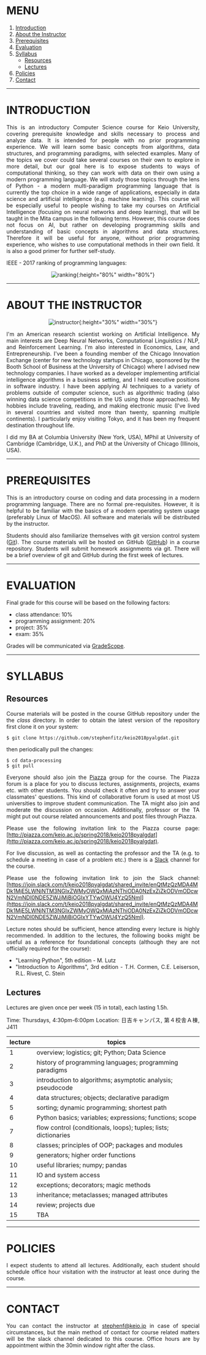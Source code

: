 <style>
body {
  text-align: justify;
}
</style>

# MENU

1. [Introduction](#introduction)
2. [About the Instructor](#about-the-instructor)
3. [Prerequisites](#prerequisites)
4. [Evaluation](#evaluation)
5. [Syllabus](#syllabus)
    - [Resources](#resources)
    - [Lectures](#lectures)
6. [Policies](#policies)
7. [Contact](#contact)

---

# INTRODUCTION

This is an introductory Computer Science course for Keio University, covering prerequisite knowledge and skills necessary to process and analyze data. It is intended for people with no prior programming experience. We will learn some basic concepts from algorithms, data structures, and programming paradigms, with selected examples. Many of the topics we cover could take several courses on their own to explore in more detail, but our goal here is to expose students to ways of computational thinking, so they can work with data on their own using a modern programming language. We will study those topics through the lens of Python - a modern multi-paradigm programming language that is currently the top choice in a wide range of applications, especially in data science and artificial intelligence (e.g. machine learning). This course will be especially useful to people wishing to take my courses on Artificial Intelligence (focusing on neural networks and deep learning), that will be taught in the Mita campus in the following terms. However, this course does not focus on AI, but rather on developing programming skills and understanding of basic concepts in algorithms and data structures. Therefore it will be useful for anyone, without prior programming experience, who wishes to use computational methods in their own field. It is also a good primer for further self-study.

IEEE - 2017 ranking of programming languages:

<span style="display:block;text-align:center">![ranking](media/ranking.png){:height="80%" width="80%"}</span>

---

# ABOUT THE INSTRUCTOR

<span style="display:block;text-align:center">![instructor](media/instructor.jpg){:height="30%" width="30%"}</span>

I'm an American research scientist working on Artificial Intelligence. My main interests are Deep Neural Networks, Computational Linguistics / NLP, and Reinforcement Learning. I'm also interested in Economics, Law, and Entrepreneurship. I've been a founding member of the Chicago Innovation Exchange (center for new technology startups in Chicago, sponsored by the Booth School of Business at the University of Chicago) where I advised new technology companies. I have worked as a developer implementing artificial intelligence algorithms in a business setting, and I held executive positions in software industry. I have been applying AI techniques to a variety of problems outside of computer science, such as algorithmic trading (also winning data science competitions in the US using those approaches). My hobbies include traveling, reading, and making electronic music (I've lived in several countries and visited more than twenty, spanning multiple continents). I particularly enjoy visiting Tokyo, and it has been my frequent destination throughout life.

I did my BA at Columbia University (New York, USA), MPhil at University of Cambridge (Cambridge, U.K.), and PhD at the University of Chicago (Illinois, USA).

---

# PREREQUISITES

This is an introductory course on coding and data processing in a modern programming language. There are no formal pre-requisites. However, it is helpful to be familiar with the basics of a modern operating system usage (preferably Linux of MacOS). All software and materials will be distributed by the instructor.

Students should also familiarize themselves with git version control system ([Git](https://en.wikipedia.org/wiki/Git)). The course materials will be hosted on GitHub ([GitHub](https://github.com/)) in a course repository. Students will submit homework assignments via git. There will be a brief overview of git and GitHub during the first week of lectures.

---

# EVALUATION

Final grade for this course will be based on the following factors:

  * class attendance: 10%
  * programming assignment: 20%
  * project: 35%
  * exam: 35%

<!-- programming: perceptron / n-gram context clustering -->
<!-- project: viterbi path algorithm / viola-jones detector / denoiser -->

Grades will be communicated via [GradeScope](https://gradescope.com/).

---

# SYLLABUS

## Resources

Course materials will be posted in the course GitHub repository under the the <em>class</em> directory. In order to obtain the latest version of the repository first clone it on your system:

```
$ git clone https://github.com/stephenfitz/keio2018pyalgdat.git
```

then periodically pull the changes:

```
$ cd data-processing
$ git pull
```

Everyone should also join the [Piazza](https://piazza.com/) group for the course. The Piazza forum is a place for you to discuss lectures, assignments, projects, exams etc. with other students. You should check it often and try to answer your classmates' questions. This kind of collaborative forum is used at most US universities to improve student communication. The TA might also join and moderate the discussion on occasion. Additionally, professor or the TA might put out course related announcements and post files through Piazza.

Please use the following invitation link to the Piazza course page: [http://piazza.com/keio.ac.jp/spring2018/keio2018pyalgdat](http://piazza.com/keio.ac.jp/spring2018/keio2018pyalgdat).

For live discussion, as well as contacting the professor and the TA (e.g. to schedule a meeting in case of a problem etc.) there is a [Slack](https://slack.com/) channel for the course.

Please use the following invitation link to join the Slack channel: [https://join.slack.com/t/keio2018pyalgdat/shared_invite/enQtMzQzMDA4MDk1MjE5LWNjNTM3NGIxZWMyOWQxMjAzNThiODA0NzExZjZkODVmODcwN2VmNDI0NDE5ZWJjMjBiOGIxYTYwOWU4YzQ5NmI](https://join.slack.com/t/keio2018pyalgdat/shared_invite/enQtMzQzMDA4MDk1MjE5LWNjNTM3NGIxZWMyOWQxMjAzNThiODA0NzExZjZkODVmODcwN2VmNDI0NDE5ZWJjMjBiOGIxYTYwOWU4YzQ5NmI).

Lecture notes should be sufficient, hence attending every lecture is highly recommended. In addition to the lectures, the following books might be useful as a reference for foundational concepts (although they are not officially required for the course):

* "Learning Python", 5th edition - M. Lutz
* "Introduction to Algorithms", 3rd edition - T.H. Cormen, C.E. Leiserson, R.L. Rivest, C. Stein

## Lectures

Lectures are given once per week (15 in total), each lasting 1.5h.

Time: Thursdays, 4:30pm-6:00pm
Location: 日吉キャンパス, 第４校舎Ａ棟, J411

lecture | topics
---- | ------
1 | overview; logistics; git; Python; Data Science
2 | history of programming languages; programming paradigms
3 | introduction to algorithms; asymptotic analysis; pseudocode
4 | data structures; objects; declarative paradigm
5 | sorting; dynamic programming; shortest path
6 | Python basics; variables; expressions; functions; scope
7 | flow control (conditionals, loops); tuples; lists; dictionaries
8 | classes; principles of OOP; packages and modules
9 | generators; higher order functions
10 | useful libraries; numpy; pandas
11 | IO and system access
12 | exceptions; decorators; magic methods
13 | inheritance; metaclasses; managed attributes
14 | review; projects due
15 | TBA

---

# POLICIES

I expect students to attend all lectures. Additionally, each student should schedule office hour visitation with the instructor at least once during the course.

---

# CONTACT

You can contact the instructor at stephenf@keio.jp in case of special circumstances, but the main method of contact for course related matters will be the slack channel dedicated to this course. Office hours are by appointment within the 30min window right after the class.